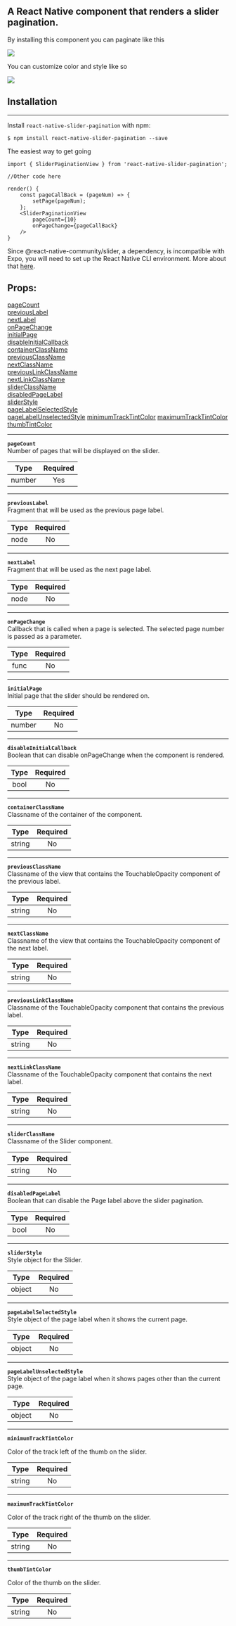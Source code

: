 ## A React Native component that renders a slider pagination.

By installing this component you can paginate like this

![](slider-pagination.gif)

You can customize color and style like so

![](slider-pagination-custom.gif)

## Installation
---
Install `react-native-slider-pagination` with npm:

`$ npm install react-native-slider-pagination --save`

The easiest way to get going

```
import { SliderPaginationView } from 'react-native-slider-pagination';

//Other code here

render() {
    const pageCallBack = (pageNum) => {
        setPage(pageNum);
    };
    <SliderPaginationView
        pageCount={10}
        onPageChange={pageCallBack}
    />
}
```

Since @react-native-community/slider, a dependency, is incompatible with Expo, you will need to set up the React Native CLI environment. More about that [here](https://facebook.github.io/react-native/docs/getting-started). 

## Props:    
[pageCount](#pageCount)   
[previousLabel](#previousLabel)   
[nextLabel](#nextLabel)   
[onPageChange](#onPageChange)   
[initialPage](#initialPage)   
[disableInitialCallback](#disableInitialCallback)   
[containerClassName](#containerClassName)    
[previousClassName](#previousClassName)    
[nextClassName](#nextClassName)    
[previousLinkClassName](#previousLinkClassName)    
[nextLinkClassName](#nextLinkClassName)   
[sliderClassName](#sliderClassName)   
[disabledPageLabel](#disabledPageLabel)   
[sliderStyle](#sliderStyle)   
[pageLabelSelectedStyle](#pageLabelSelectedStyle)   
[pageLabelUnselectedStyle](#pageLabelUnselectedStyle)
[minimumTrackTintColor](#minimumTrackTintColor)
[maximumTrackTintColor](#maximumTrackTintColor)
[thumbTintColor](#thumbTintColor)

---
**<a name="pageCount"></a>`pageCount`**   
Number of pages that will be displayed on the slider.   

| Type             | Required  |
|:-------------:   | :-----:   |
| number | Yes       |
    

---
**<a name="previousLabel"></a>`previousLabel`**   
Fragment that will be used as the previous page label.

| Type             | Required  |
|:-------------:   | :-----:   |
| node | No       |

---
**<a name="nextLabel"></a>`nextLabel`**   
Fragment that will be used as the next page label.

| Type             | Required  |
|:-------------:   | :-----:   |
| node | No       |

---
**<a name="onPageChange"></a>`onPageChange`**   
Callback that is called when a page is selected.
The selected page number is passed as a parameter.

| Type             | Required  |
|:-------------:   | :-----:   |
| func | No       |

---
**<a name="initialPage"></a>`initialPage`**   
Initial page that the slider should be rendered on.

| Type             | Required  |
|:-------------:   | :-----:   |
| number | No       |

---
**<a name="disableInitialCallback"></a>`disableInitialCallback`**   
Boolean that can disable onPageChange when the component is rendered.

| Type             | Required  |
|:-------------:   | :-----:   |
| bool | No       |

---
**<a name="containerClassName"></a>`containerClassName`**   
Classname of the container of the component.

| Type             | Required  |
|:-------------:   | :-----:   |
| string | No       |

---
**<a name="previousClassName"></a>`previousClassName`**   
Classname of the view that contains the TouchableOpacity component of the previous label.

| Type             | Required  |
|:-------------:   | :-----:   |
| string | No       |

---
**<a name="nextClassName"></a>`nextClassName`**   
Classname of the view that contains the TouchableOpacity component of the next label.

| Type             | Required  |
|:-------------:   | :-----:   |
| string | No       |

---
**<a name="previousLinkClassName"></a>`previousLinkClassName`**    
Classname of the TouchableOpacity component that contains the previous label.

| Type             | Required  |
|:-------------:   | :-----:   |
| string | No       |

---
**<a name="nextLinkClassName"></a>`nextLinkClassName`**   
Classname of the TouchableOpacity component that contains the next label.

| Type             | Required  |
|:-------------:   | :-----:   |
| string | No       |

---
**<a name="sliderClassName"></a>`sliderClassName`**    
Classname of the Slider component.

| Type             | Required  |
|:-------------:   | :-----:   |
| string | No       |

---
**<a name="disabledPageLabel"></a>`disabledPageLabel`**   
Boolean that can disable the Page label above the slider pagination.

| Type             | Required  |
|:-------------:   | :-----:   |
| bool | No       |

---
**<a name="sliderStyle"></a>`sliderStyle`**    
Style object for the Slider.

| Type             | Required  |
|:-------------:   | :-----:   |
| object | No       |

---
**<a name="pageLabelSelectedStyle"></a>`pageLabelSelectedStyle`**    
Style object of the page label when it shows the current page.

| Type             | Required  |
|:-------------:   | :-----:   |
| object | No       |

---
**<a name="pageLabelUnselectedStyle"></a>`pageLabelUnselectedStyle`**    
Style object of the page label when it shows pages other than the current page.

| Type             | Required  |
|:-------------:   | :-----:   |
| object | No       |

---
**<a name="minimumTrackTintColor"></a>`minimumTrackTintColor`** 

Color of the track left of the thumb on the slider.

| Type             | Required  |
|:-------------:   | :-----:   |
| string | No       |
     
---
**<a name="maximumTrackTintColor"></a>`maximumTrackTintColor`** 

Color of the track right of the thumb on the slider.

| Type             | Required  |
|:-------------:   | :-----:   |
| string | No       |
    
---
**<a name="thumbTintColor"></a>`thumbTintColor`** 

Color of the thumb on the slider.

| Type             | Required  |
|:-------------:   | :-----:   |
| string | No       |   
